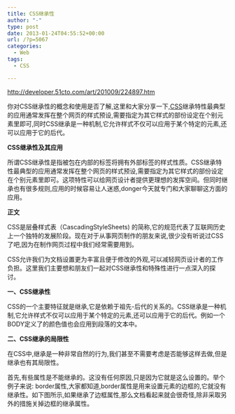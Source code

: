 ```yaml
---
title: CSS继承性
author: "-"
type: post
date: 2013-01-24T04:55:52+00:00
url: /?p=5067
categories:
  - Web
tags:
  - CSS

---
```

http://developer.51cto.com/art/201009/224897.htm

你对CSS继承性的概念和使用是否了解,这里和大家分享一下,[CSS][1]继承特性最典型的应用通常发挥在整个网页的样式预设,需要指定为其它样式的部份设定在个别元素里即可,同时CSS继承是一种机制,它允许样式不仅可以应用于某个特定的元素,还可以应用于它的后代。

**CSS继承性及其应用**

所谓CSS继承性是指被包在内部的标签将拥有外部标签的样式性质。CSS继承特性最典型的应用通常发挥在整个网页的样式预设,需要指定为其它样式的部份设定在个别元素里即可。这项特性可以给网页设计者提供更理想的发挥空间。但同时继承也有很多规则,应用的时候容易让人迷惑,donger今天就专门和大家聊聊这方面的应用。

**正文**

CSS是层叠样式表（CascadingStyleSheets) 的简称,它的规范代表了互联网历史上一个独特的发展阶段。现在对于从事网页制作的朋友来说,很少没有听说过CSS了吧,因为在制作网页过程中我们经常需要用到。

CSS允许我们为文档设置更为丰富且便于修改的外观,可以减轻网页设计者的工作负担。这里我们主要想和朋友们一起对CSS继承性和特殊性进行一点深入的探讨。

**一、CSS继承性**

CSS的一个主要特征就是继承,它是依赖于祖先-后代的关系的。CSS继承是一种机制,它允许样式不仅可以应用于某个特定的元素,还可以应用于它的后代。例如一个BODY定义了的颜色值也会应用到段落的文本中。

**二、CSS继承的局限性**

在CSS中,继承是一种非常自然的行为,我们甚至不需要考虑是否能够这样去做,但是继承也有其局限性。

首先,有些属性是不能继承的。这没有任何原因,只是因为它就是这么设置的。举个例子来说: border属性,大家都知道,border属性是用来设置元素的边框的,它就没有继承性。如下图所示,如果继承了边框属性,那么文档看起来就会很奇怪,除非采取另外的措施关掉边框的继承属性。

 [1]: http://developer.51cto.com/art/201008/220838.htm